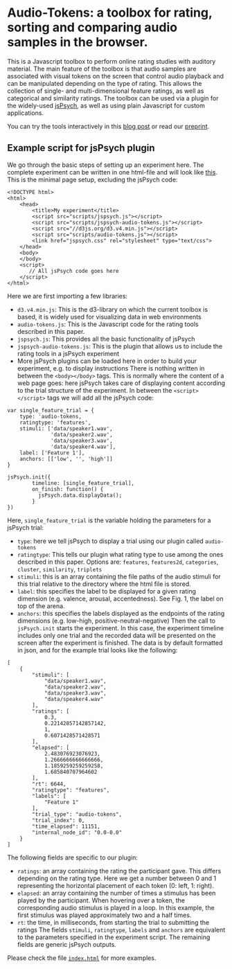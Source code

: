 # Audio-Tokens: a toolbox for rating, sorting and comparing audio samples in the browser.

This is a Javascript toolbox to perform online rating studies with auditory material. The main feature of the toolbox is that audio samples are associated with visual tokens on the screen that control audio playback and can be manipulated depending on the type of rating. This allows the collection of single- and multi-dimensional feature ratings, as well as categorical and similarity ratings. The toolbox can be used via a plugin for the widely-used [jsPsych](https://www.jspsych.org), as well as using plain Javascript for custom applications.

You can try the tools interactively in this [blog post](https://peterdonhauser.com/post/audio-ratings/) or read our [preprint](https://psyarxiv.com).

## Example script for jsPsych plugin

We go through the basic steps of setting up an experiment here. The complete experiment can be written in one html-file and will look like [this](https://pwdonh.github.io/audio_ratings/index_query.html?type=single_feature). This is the minimal page setup, excluding the jsPsych code:

```
<!DOCTYPE html>
<html>
    <head>
        <title>My experiment</title>
        <script src="scripts/jspsych.js"></script>
        <script src="scripts/jspsych-audio-tokens.js"></script>
        <script src="//d3js.org/d3.v4.min.js"></script>
        <script src="scripts/audio-tokens.js"></script>
        <link href="jspsych.css" rel="stylesheet" type="text/css">
    </head>
    <body>
    </body>
    <script>
       // All jsPsych code goes here
    </script>
</html>
```

Here we are first importing a few libraries: 
-	`d3.v4.min.js`: This is the d3-library on which the current toolbox is based, it is widely used for visualizing data in web environments
-	`audio-tokens.js`: This is the Javascript code for the rating tools described in this paper.
-	`jspsych.js`: This provides all the basic functionality of jsPsych
-	`jspsych-audio-tokens.js`: This is the plugin that allows us to include the rating tools in a jsPsych experiment
-	More jsPsych plugins can be loaded here in order to build your experiment, e.g. to display instructions
There is nothing written in between the `<body></body>` tags. This is normally where the content of a web page goes: here jsPsych takes care of displaying content according to the trial structure of the experiment.
In between the `<script></script>` tags we will add all the jsPsych code:

```
var single_feature_trial = {
    type: 'audio-tokens,
    ratingtype: 'features',
    stimuli: ['data/speaker1.wav',
              'data/speaker2.wav',
              'data/speaker3.wav',
              'data/speaker4.wav'],
    label: ['Feature 1'],
    anchors: [['low', '', 'high']]
}

jsPsych.init({
        timeline: [single_feature_trial],
        on_finish: function() {
          jsPsych.data.displayData();
        }
})
```

Here, `single_feature_trial` is the variable holding the parameters for a jsPsych trial:
-	`type`: here we tell jsPsych to display a trial using our plugin called `audio-tokens`
-	`ratingtype`: This tells our plugin what rating type to use among the ones described in this paper. Options are: `features`, `features2d`, `categories`, `cluster`, `similarity`, `triplets`
-	`stimuli`: this is an array containing the file paths of the audio stimuli for this trial relative to the directory where the html file is stored.
-	`label`: this specifies the label to be displayed for a given rating dimension (e.g. valence, arousal, accentedness). See Fig. 1, the label on top of the arena.
-	`anchors`: this specifies the labels displayed as the endpoints of the rating dimensions (e.g. low-high, positive-neutral-negative)
Then the call to `jsPsych.init` starts the experiment. In this case, the experiment timeline includes only one trial and the recorded data will be presented on the screen after the experiment is finished. The data is by default formatted in json, and for the example trial looks like the following:

```
[
	{
		"stimuli": [
			"data/speaker1.wav",
			"data/speaker2.wav",
			"data/speaker3.wav",
			"data/speaker4.wav"
		],
		"ratings": [
			0.3,
			0.22142857142857142,
			1,
			0.6071428571428571
		],
		"elapsed": [
			2.483076923076923,
			1.2666666666666666,
			1.1859259259259258,
			1.685840707964602
		],
		"rt": 6644,
		"ratingtype": "features",
		"labels": [
			"Feature 1"
		],
		"trial_type": "audio-tokens",
		"trial_index": 0,
		"time_elapsed": 11151,
		"internal_node_id": "0.0-0.0"
	}
]
```
The following fields are specific to our plugin: 
-	`ratings`: an array containing the rating the participant gave. This differs depending on the rating type. Here we get a number between 0 and 1 representing the horizontal placement of each token (0: left, 1: right). 
-	`elapsed`: an array containing the number of times a stimulus has been played by the participant. When hovering over a token, the corresponding audio stimulus is played in a loop. In this example, the first stimulus was played approximately two and a half times.
-	`rt`: the time, in milliseconds, from starting the trial to submitting the ratings
The fields `stimuli`, `ratingtype`, `labels` and `anchors` are equivalent to the parameters specified in the experiment script. The remaining fields are generic jsPsych outputs.

Please check the file [`index.html`](./index.html) for more examples.

